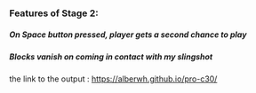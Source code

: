 
### Features of Stage 2:
##### On Space button pressed, player gets a second chance to play
##### Blocks vanish on coming in contact with my slingshot

the link to the output : https://alberwh.github.io/pro-c30/



